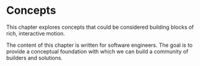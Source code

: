 # Concepts

This chapter explores concepts that could be considered building blocks of rich, interactive motion.

The content of this chapter is written for software engineers. The goal is to provide a conceptual foundation with which we can build a community of builders and solutions.